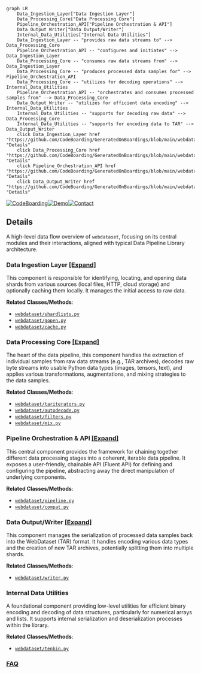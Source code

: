 ```mermaid
graph LR
    Data_Ingestion_Layer["Data Ingestion Layer"]
    Data_Processing_Core["Data Processing Core"]
    Pipeline_Orchestration_API["Pipeline Orchestration & API"]
    Data_Output_Writer["Data Output/Writer"]
    Internal_Data_Utilities["Internal Data Utilities"]
    Data_Ingestion_Layer -- "provides raw data streams to" --> Data_Processing_Core
    Pipeline_Orchestration_API -- "configures and initiates" --> Data_Ingestion_Layer
    Data_Processing_Core -- "consumes raw data streams from" --> Data_Ingestion_Layer
    Data_Processing_Core -- "produces processed data samples for" --> Pipeline_Orchestration_API
    Data_Processing_Core -- "utilizes for decoding operations" --> Internal_Data_Utilities
    Pipeline_Orchestration_API -- "orchestrates and consumes processed samples from" --> Data_Processing_Core
    Data_Output_Writer -- "utilizes for efficient data encoding" --> Internal_Data_Utilities
    Internal_Data_Utilities -- "supports for decoding raw data" --> Data_Processing_Core
    Internal_Data_Utilities -- "supports for encoding data to TAR" --> Data_Output_Writer
    click Data_Ingestion_Layer href "https://github.com/CodeBoarding/GeneratedOnBoardings/blob/main/webdataset/Data_Ingestion_Layer.md" "Details"
    click Data_Processing_Core href "https://github.com/CodeBoarding/GeneratedOnBoardings/blob/main/webdataset/Data_Processing_Core.md" "Details"
    click Pipeline_Orchestration_API href "https://github.com/CodeBoarding/GeneratedOnBoardings/blob/main/webdataset/Pipeline_Orchestration_API.md" "Details"
    click Data_Output_Writer href "https://github.com/CodeBoarding/GeneratedOnBoardings/blob/main/webdataset/Data_Output_Writer.md" "Details"
```

[![CodeBoarding](https://img.shields.io/badge/Generated%20by-CodeBoarding-9cf?style=flat-square)](https://github.com/CodeBoarding/GeneratedOnBoardings)[![Demo](https://img.shields.io/badge/Try%20our-Demo-blue?style=flat-square)](https://www.codeboarding.org/demo)[![Contact](https://img.shields.io/badge/Contact%20us%20-%20contact@codeboarding.org-lightgrey?style=flat-square)](mailto:contact@codeboarding.org)

## Details

A high-level data flow overview of `webdataset`, focusing on its central modules and their interactions, aligned with typical Data Pipeline Library architecture.

### Data Ingestion Layer [[Expand]](./Data_Ingestion_Layer.md)
This component is responsible for identifying, locating, and opening data shards from various sources (local files, HTTP, cloud storage) and optionally caching them locally. It manages the initial access to raw data.


**Related Classes/Methods**:

- <a href="https://github.com/webdataset/webdataset/blob/main/src/webdataset/shardlists.py" target="_blank" rel="noopener noreferrer">`webdataset/shardlists.py`</a>
- <a href="https://github.com/webdataset/webdataset/blob/main/src/webdataset/gopen.py" target="_blank" rel="noopener noreferrer">`webdataset/gopen.py`</a>
- <a href="https://github.com/webdataset/webdataset/blob/main/src/webdataset/cache.py" target="_blank" rel="noopener noreferrer">`webdataset/cache.py`</a>


### Data Processing Core [[Expand]](./Data_Processing_Core.md)
The heart of the data pipeline, this component handles the extraction of individual samples from raw data streams (e.g., TAR archives), decodes raw byte streams into usable Python data types (images, tensors, text), and applies various transformations, augmentations, and mixing strategies to the data samples.


**Related Classes/Methods**:

- <a href="https://github.com/webdataset/webdataset/blob/main/src/webdataset/tariterators.py" target="_blank" rel="noopener noreferrer">`webdataset/tariterators.py`</a>
- <a href="https://github.com/webdataset/webdataset/blob/main/src/webdataset/autodecode.py" target="_blank" rel="noopener noreferrer">`webdataset/autodecode.py`</a>
- <a href="https://github.com/webdataset/webdataset/blob/main/src/webdataset/filters.py" target="_blank" rel="noopener noreferrer">`webdataset/filters.py`</a>
- <a href="https://github.com/webdataset/webdataset/blob/main/src/webdataset/mix.py" target="_blank" rel="noopener noreferrer">`webdataset/mix.py`</a>


### Pipeline Orchestration & API [[Expand]](./Pipeline_Orchestration_API.md)
This central component provides the framework for chaining together different data processing stages into a coherent, iterable data pipeline. It exposes a user-friendly, chainable API (Fluent API) for defining and configuring the pipeline, abstracting away the direct manipulation of underlying components.


**Related Classes/Methods**:

- <a href="https://github.com/webdataset/webdataset/blob/main/src/webdataset/pipeline.py" target="_blank" rel="noopener noreferrer">`webdataset/pipeline.py`</a>
- <a href="https://github.com/webdataset/webdataset/blob/main/src/webdataset/compat.py" target="_blank" rel="noopener noreferrer">`webdataset/compat.py`</a>


### Data Output/Writer [[Expand]](./Data_Output_Writer.md)
This component manages the serialization of processed data samples back into the WebDataset (TAR) format. It handles encoding various data types and the creation of new TAR archives, potentially splitting them into multiple shards.


**Related Classes/Methods**:

- <a href="https://github.com/webdataset/webdataset/blob/main/src/webdataset/writer.py" target="_blank" rel="noopener noreferrer">`webdataset/writer.py`</a>


### Internal Data Utilities
A foundational component providing low-level utilities for efficient binary encoding and decoding of data structures, particularly for numerical arrays and lists. It supports internal serialization and deserialization processes within the library.


**Related Classes/Methods**:

- <a href="https://github.com/webdataset/webdataset/blob/main/src/webdataset/tenbin.py" target="_blank" rel="noopener noreferrer">`webdataset/tenbin.py`</a>




### [FAQ](https://github.com/CodeBoarding/GeneratedOnBoardings/tree/main?tab=readme-ov-file#faq)